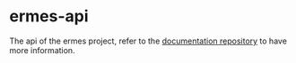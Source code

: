 # ermes-api
The api of the ermes project, refer to the [documentation repository](https://github.com/ermes-noi-hackathon/documentation) to have more information.
